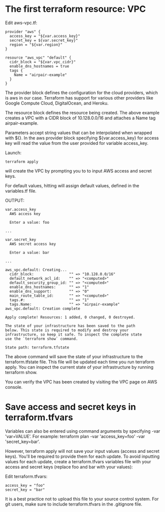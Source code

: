 # The first terraform resource: VPC

Edit aws-vpc.tf:
```console
provider "aws" {
  access_key = "${var.access_key}"
  secret_key = ${var.secret_key}"
  region = "${var.region}"
}

resource "aws_vpc" "default" {
  cidr_block = "${var.vpc_cidr}"
  enable_dns_hostnames = true
  tags {
    Name = "airpair-example"
  }
}

```

The provider block defines the configuration for the cloud providers, which is aws in our case. Terraform has support for various other providers like Google Compute Cloud, DigitalOcean, and Heroku. 

The resource block defines the resource being created. The above example creates a VPC with a CIDR block of 10.128.0.0/16 and attaches a Name tag airpair-example. 

Parameters accept string values that can be interpolated when wrapped with ${}. In the aws provider block specifying ${var.access_key} for access key will read the value from the user provided for variable access_key.

Launch:
```console
terraform apply
```
will create the VPC by prompting you to to input AWS access and secret keys. 

For default values, hitting <return> will assign default values, defined in the variables.tf file.

OUTPUT:
```console
var.access_key
  AWS access key

  Enter a value: foo

...

var.secret_key
  AWS secret access key

  Enter a value: bar

...

aws_vpc.default: Creating...
  cidr_block:                "" => "10.128.0.0/16"
  default_network_acl_id:    "" => "<computed>"
  default_security_group_id: "" => "<computed>"
  enable_dns_hostnames:      "" => "1"
  enable_dns_support:        "" => "0"
  main_route_table_id:       "" => "<computed>"
  tags.#:                    "" => "1"
  tags.Name:                 "" => "airpair-example"
aws_vpc.default: Creation complete

Apply complete! Resources: 1 added, 0 changed, 0 destroyed.

The state of your infrastructure has been saved to the path
below. This state is required to modify and destroy your
infrastructure, so keep it safe. To inspect the complete state
use the `terraform show` command.

State path: terraform.tfstate
```

The above command will save the state of your infrastructure to the terraform.tfstate file. This file will be updated each time you run terraform apply. You can inspect the current state of your infrastructure by running terraform show.

You can verify the VPC has been created by visiting the VPC page on AWS console.

# Save access and secret keys in terraform.tfvars
Variables can also be entered using command arguments by specifying -var 'var=VALUE’. For example: terraform plan -var 'access_key=foo' -var 'secret_key=bar'.

However, terraform apply will not save your input values (access and secret keys). You'll be required to provide them for each update. To avoid inputting values for each update, create a terraform.tfvars variables file with your access and secret keys (replace foo and bar with your values):

Edit terraform.tfvars:
```console
access_key = "foo"
secret_key = "bar"
```
It is a best practice not to upload this file to your source control system. For git users, make sure to include terraform.tfvars in the .gitignore file.

